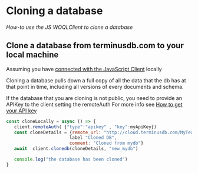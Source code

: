 # Cloning a database

*How-to use the JS WOQLClient to clone a database*

## Clone a database from terminusdb.com to your local machine

Assuming you have [connected with the JavaScript Client](../../use-the-clients/javascript-client/connect-to-javascript-client.md) locally

Cloning a database pulls down a full copy of all the data that the db has at that point in time, including all versions of every documents and schema.

If the database that you are cloning is not public, you need to provide an APIKey to the client setting the remoteAuth
For more info see [How to get your API key](https://terminusdb.com/docs/terminuscms/get-api-key)

```js
const cloneLocally = async () => {
   client.remoteAuth( {"type":"apikey" , "key":myApiKey})
   const cloneDetails = {remote_url: "http://cloud.terminusdb.com/MyTeam/MyTeam/mydb", 
                        label "Cloned DB",
                        comment: "Cloned from mydb"}
   await  client.clonedb(cloneDetails, "new_mydb")

   console.log("the database has been cloned")
}
```





